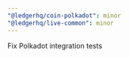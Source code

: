 ```yaml
---
"@ledgerhq/coin-polkadot": minor
"@ledgerhq/live-common": minor
---
```


Fix Polkadot integration tests
